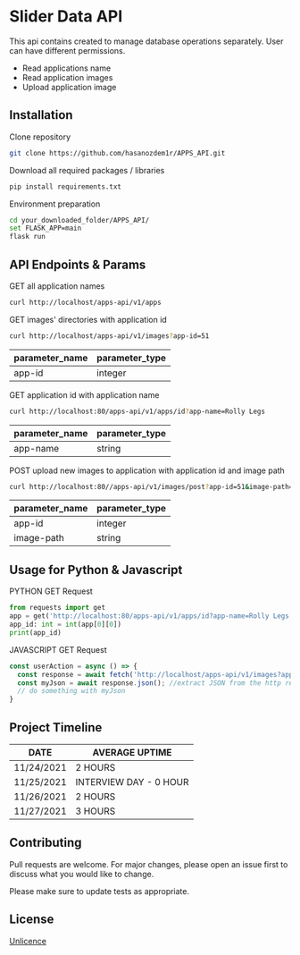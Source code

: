# Slider Data API

This api contains created to manage database operations separately.
User can have different permissions. 
- Read applications name
- Read application images
- Upload application image
## Installation

Clone repository
```bash
git clone https://github.com/hasanozdem1r/APPS_API.git
```
Download all required packages / libraries
```bash
pip install requirements.txt
```
Environment preparation
```bash
cd your_downloaded_folder/APPS_API/
set FLASK_APP=main
flask run
```


## API Endpoints & Params

GET all application names 
```bash
curl http://localhost/apps-api/v1/apps
```
GET images' directories with application id
```bash
curl http://localhost/apps-api/v1/images?app-id=51
```
parameter_name | parameter_type 
--- | --- | 
app-id | integer

GET application id with application name
```bash
curl http://localhost:80/apps-api/v1/apps/id?app-name=Rolly Legs 
```
parameter_name | parameter_type 
--- | --- | 
app-name | string

POST upload new images to application with application id and image path
```bash
curl http://localhost:80//apps-api/v1/images/post?app-id=51&image-path=I_am_Path.jpg
```
parameter_name | parameter_type 
--- | --- | 
app-id | integer
image-path | string

## Usage for Python & Javascript
PYTHON GET Request
```python
from requests import get
app = get('http://localhost:80/apps-api/v1/apps/id?app-name=Rolly Legs').json()
app_id: int = int(app[0][0])
print(app_id)
```
JAVASCRIPT GET Request
```javascript
const userAction = async () => {
  const response = await fetch('http://localhost/apps-api/v1/images?app-id=51');
  const myJson = await response.json(); //extract JSON from the http response
  // do something with myJson
}
```



## Project Timeline

DATE  | AVERAGE UPTIME
------------- | -------------
11/24/2021 |  2 HOURS
11/25/2021 | INTERVIEW DAY - 0 HOUR
11/26/2021  |  2 HOURS
11/27/2021  |  3 HOURS



## Contributing
Pull requests are welcome. For major changes, please open an issue first to discuss what you would like to change.

Please make sure to update tests as appropriate.


## License
[Unlicence](https://choosealicense.com/licenses/unlicence/)
